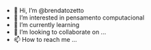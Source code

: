 - 👋 Hi, I’m @brendatozetto
- 👀 I’m interested in pensamento computacional 
- 🌱 I’m currently learning 
- 💞️ I’m looking to collaborate on ...
- 📫 How to reach me ...

<!---
brendatozetto/brendatozetto is a ✨ special ✨ repository because its `README.md` (this file) appears on your GitHub profile.
You can click the Preview link to take a look at your changes.
--->
